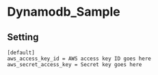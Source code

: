 Dynamodb_Sample
=====

Setting
----
```~/.aws/credentials
[default]
aws_access_key_id = AWS access key ID goes here
aws_secret_access_key = Secret key goes here
```
